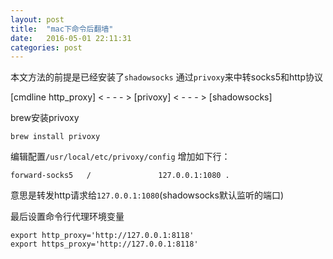 ```yaml
---
layout: post
title:  "mac下命令后翻墙"
date:   2016-05-01 22:11:31
categories: post
---
```


本文方法的前提是已经安装了`shadowsocks`
通过`privoxy`来中转socks5和http协议

[cmdline http_proxy] < - - - > [privoxy] < - - - > [shadowsocks]

brew安装privoxy
```
brew install privoxy
```

编辑配置`/usr/local/etc/privoxy/config`
增加如下行：
```
forward-socks5   /               127.0.0.1:1080 .
```
意思是转发http请求给`127.0.0.1:1080`(shadowsocks默认监听的端口)

最后设置命令行代理环境变量
```
export http_proxy='http://127.0.0.1:8118'
export https_proxy='http://127.0.0.1:8118'
```
